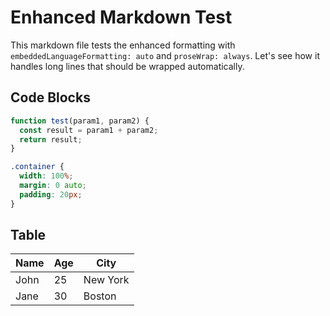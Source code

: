 # Enhanced Markdown Test

This markdown file tests the enhanced formatting with `embeddedLanguageFormatting: auto` and
`proseWrap: always`. Let's see how it handles long lines that should be wrapped automatically.

## Code Blocks

```javascript
function test(param1, param2) {
  const result = param1 + param2;
  return result;
}
```

```css
.container {
  width: 100%;
  margin: 0 auto;
  padding: 20px;
}
```

## Table

| Name | Age | City     |
| ---- | --- | -------- |
| John | 25  | New York |
| Jane | 30  | Boston   |
